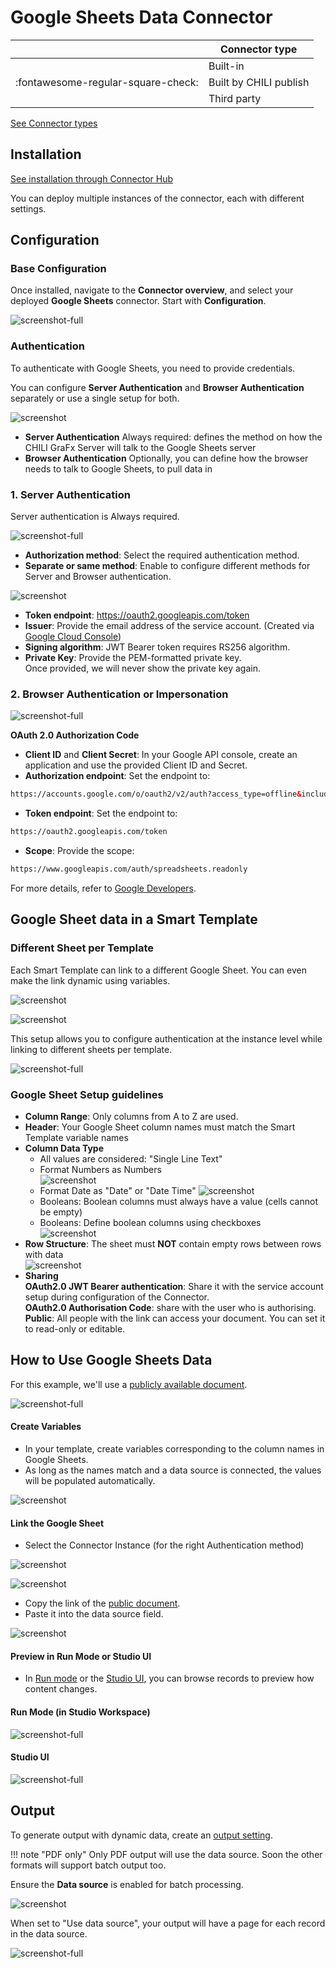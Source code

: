 # Google Sheets Data Connector

|  | Connector type |
| --- | --- |
|  | Built-in |
| :fontawesome-regular-square-check: | Built by CHILI publish |
|  | Third party |

[See Connector types](/GraFx-Studio/concepts/connectors/#types-of-connectors)

## Installation

[See installation through Connector Hub](/GraFx-Studio/guides/connector-hub/)

You can deploy multiple instances of the connector, each with different settings.

## Configuration

### Base Configuration

Once installed, navigate to the **Connector overview**, and select your deployed **Google Sheets** connector. Start with **Configuration**.

![screenshot-full](config.png)

### Authentication

To authenticate with Google Sheets, you need to provide credentials.

You can configure **Server Authentication** and **Browser Authentication** separately or use a single setup for both.

![screenshot](separate.png)

- **Server Authentication** Always required: defines the method on how the CHILI GraFx Server will talk to the Google Sheets server
- **Browser Authentication** Optionally, you can define how the browser needs to talk to Google Sheets, to pull data in

### 1. Server Authentication

Server authentication is Always required.

![screenshot-full](auth_1.png)

- **Authorization method**: Select the required authentication method.
- **Separate or same method**: Enable to configure different methods for Server and Browser authentication.

![screenshot](separate.png)

- **Token endpoint**: https://oauth2.googleapis.com/token
- **Issuer**: Provide the email address of the service account. (Created via [Google Cloud Console](https://cloud.google.com/iam/docs/service-accounts-create))
- **Signing algorithm**: JWT Bearer token requires RS256 algorithm.
- **Private Key**: Provide the PEM-formatted private key.  
Once provided, we will never show the private key again.

### 2. Browser Authentication or Impersonation

![screenshot-full](auth_2.png)

**OAuth 2.0 Authorization Code**

- **Client ID** and **Client Secret**: In your Google API console, create an application and use the provided Client ID and Secret.
- **Authorization endpoint**: Set the endpoint to:
``` html
https://accounts.google.com/o/oauth2/v2/auth?access_type=offline&include_granted_scopes=true
```
- **Token endpoint**: Set the endpoint to:
```html
https://oauth2.googleapis.com/token
```
- **Scope**: Provide the scope: 
``` html
https://www.googleapis.com/auth/spreadsheets.readonly
```

For more details, refer to [Google Developers](https://developers.google.com/identity/protocols/oauth2).

## Google Sheet data in a Smart Template

### Different Sheet per Template

Each Smart Template can link to a different Google Sheet. You can even make the link dynamic using variables.

![screenshot](datasource.png)

![screenshot](sheetsetup.png)

This setup allows you to configure authentication at the instance level while linking to different sheets per template.

![screenshot-full](instance.png)

### Google Sheet Setup guidelines

- **Column Range**: Only columns from A to Z are used.
- **Header**: Your Google Sheet column names must match the Smart Template variable names
- **Column Data Type**
    - All values are considered: "Single Line Text"
    - Format Numbers as Numbers  
    ![screenshot](format_number.png)
    - Format Date as "Date" or "Date Time"
    ![screenshot](format_date.png)
    - Booleans: Boolean columns must always have a value (cells cannot be empty)
    - Booleans: Define boolean columns using checkboxes  
    ![screenshot](format_boolean.png)
- **Row Structure**: The sheet must **NOT** contain empty rows between rows with data  
![screenshot](format_empty.png)
- **Sharing**  
**OAuth2.0 JWT Bearer authentication**: Share it with the service account setup during configuration of the Connector.  
**OAuth2.0 Authorisation Code**: share with the user who is authorising.  
**Public**: All people with the link can access your document. You can set it to read-only or editable.  

## How to Use Google Sheets Data

For this example, we'll use a [publicly available document](https://docs.google.com/spreadsheets/d/1ApwDcYH6CK5pXjKEbTe5Ie-Y2wVsrHxJoKKN8x4Xd_w/edit?usp=sharing).

![screenshot-full](sheet.png)

#### Create Variables

- In your template, create variables corresponding to the column names in Google Sheets.
- As long as the names match and a data source is connected, the values will be populated automatically.

![screenshot](variables.png)

#### Link the Google Sheet

- Select the Connector Instance (for the right Authentication method)

![screenshot](datasource.png)

![screenshot](connector.png)

- Copy the link of the [public document](https://docs.google.com/spreadsheets/d/1ApwDcYH6CK5pXjKEbTe5Ie-Y2wVsrHxJoKKN8x4Xd_w/edit?usp=sharing).
- Paste it into the data source field.

![screenshot](sheetsetup.png)

#### Preview in Run Mode or Studio UI

- In [Run mode](/GraFx-Studio/concepts/design-run/#run-mode) or the [Studio UI](/GraFx-Studio/concepts/template-management/#studio-ui), you can browse records to preview how content changes.

#### Run Mode (in Studio Workspace)

![screenshot-full](runmode.png)

#### Studio UI

![screenshot-full](studioui.png)

## Output

To generate output with dynamic data, create an [output setting](../../guides/output/settings/#data-source).

!!! note "PDF only"
    Only PDF output will use the data source. Soon the other formats will support batch output too.

Ensure the **Data source** is enabled for batch processing.

![screenshot](output.png)

When set to "Use data source", your output will have a page for each record in the data source.

![screenshot-full](output2.png)